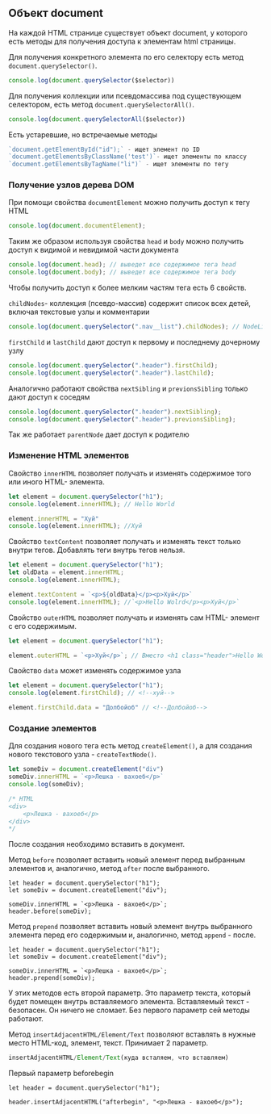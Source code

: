 ## Объект document

На каждой HTML странице существует объект document, у которого есть методы для получения доступа к элементам html страницы. 

Для получения  конкретного элемента по его селектору есть метод `document.querySelector()`. 

```js
console.log(document.querySelector($selector))
```

Для получения коллекции или псевдомассива под существующем селектором, есть метод `document.querySelectorAll()`.

```js
console.log(document.querySelectorAll($selector))
```

Есть устаревшие, но встречаемые методы
```js
`document.getElementById("id");` - ищет элемент по ID
`document.getElementsByClassName('test')`- ищет элементы по классу
`document.getElementsByTagName("li")` - ищет элементы по тегу
```
### Получение узлов дерева DOM

При помощи свойства `documentElement` можно получить доступ к тегу HTML
```js
console.log(document.documentElement);
```

Таким же образом используя свойства `head` и `body` можно получить доступ к видимой и невидимой части документа

``` js
console.log(document.head); // выведет все содержимое тега head
console.log(document.body); // выведет все содержимое тега body
```

Чтобы получить доступ к более мелким частям тега есть 6 свойств.

`childNodes`- коллекция (псевдо-массив) содержит список всех детей, включая текстовые узлы и комментарии

```js
console.log(document.querySelector(".nav__list").childNodes); // NodeList(7) [text, li.nav__item, text, li.nav__item, text, li.nav__item, text]
```

`firstChild` и `lastChild` дают доступ к первому и последнему дочерному узлу

```js
console.log(document.querySelector(".header").firstChild);
console.log(document.querySelector(".header").lastChild);
```

Аналогично работают свойства `nextSibling` и `previonsSibling` только дают доступ к соседям

```js
console.log(document.querySelector(".header").nextSibling);
console.log(document.querySelector(".header").previonsSibling);
```

Так же работает `parentNode` дает доступ к родителю

### Изменение HTML элементов

Свойство `innerHTML` позволяет получать и изменять содержимое того или иного HTML- элемента. 

```js
let element = document.querySelector("h1");
console.log(element.innerHTML); // Hello World

element.innerHTML = "Хуй"
console.log(element.innerHTML); //Хуй
```

Свойство `textContent` позволяет получать и изменять текст только внутри тегов. Добавлять теги внутрь тегов нельзя.

```js
let element = document.querySelector("h1");
let oldData = element.innerHTML;
console.log(element.innerHTML);

element.textContent = `<p>${oldData}</p><p>Хуй</p>`
console.log(element.innerHTML); //`<p>Hello Wolrd</p><p>Хуй</p>`
```

Свойство `outerHTML` позволяет получать и изменять сам HTML- элемент с его содержимым.

```js
let element = document.querySelector("h1");

element.outerHTML = `<p>Хуй</p>`; // Вместо <h1 class="header">Hello Wolrd</h1>, будет <p>Хуй</p>
```

Свойство `data` может изменять содержимое узла

```js
let element = document.querySelector("h1");
console.log(element.firstChild); // <!--хуй-->

element.firstChild.data = "Долбойоб" // <!--Долбойоб-->
```

### Создание элементов

Для создания нового тега есть метод `createElement()`, а для создания нового текстового узла - `createTextNode()`.

```js
let someDiv = document.createElement("div")
someDiv.innerHTML = `<p>Лешка - вахоеб</p>`
console.log(someDiv);

/* HTML 
<div>
	<p>Лешка - вахоеб</p>
</div>
*/
```

После создания необходимо вставить в документ.

Метод `before` позволяет вставить новый элемент перед выбранным элементов и, аналогично, метод `after` после выбранного.

```JS
let header = document.querySelector("h1");
let someDiv = document.createElement("div");

someDiv.innerHTML = `<p>Лешка - вахоеб</p>`;
header.before(someDiv);
```


Метод `prepend` позволяет вставить новый элемент внутрь выбранного элемента перед его содержимым и, аналогично, метод `append` - после.

``` JS
let header = document.querySelector("h1");
let someDiv = document.createElement("div");

someDiv.innerHTML = `<p>Лешка - вахоеб</p>`;
header.prepend(someDiv);
```

У этих методов есть второй параметр. Это параметр текста, который будет помещен внутрь вставляемого элемента. Вставляемый текст - безопасен. Он ничего не сломает. Без первого параметр сей методы работают.

Метод `insertAdjacentHTML/Element/Text` позволяют вставлять в нужные место HTML-код, элемент, текст. Принимает 2 параметр.

```js
insertAdjacentHTML/Element/Text(куда всталяем, что вставляем)
```
Первый параметр  beforebegin


``` Js
let header = document.querySelector("h1");

header.insertAdjacentHTML("afterbegin", "<p>Лешка - вахоеб</p>");
```
